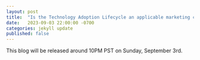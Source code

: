 ```yaml
---
layout: post
title:  "Is the Technology Adoption Lifecycle an applicable marketing concept?"
date:   2023-09-03 22:00:00 -0700
categories: jekyll update
published: false
---
```

This blog will be released around 10PM PST on Sunday, September 3rd.